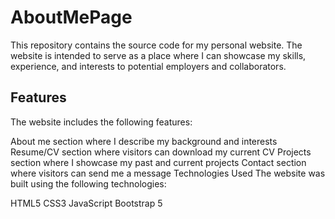# AboutMePage

This repository contains the source code for my personal website. The website is intended to serve as a place where I can showcase my skills, experience, and interests to potential employers and collaborators.


## Features
The website includes the following features:

About me section where I describe my background and interests
Resume/CV section where visitors can download my current CV
Projects section where I showcase my past and current projects
Contact section where visitors can send me a message
Technologies Used
The website was built using the following technologies:

HTML5
CSS3
JavaScript
Bootstrap 5
